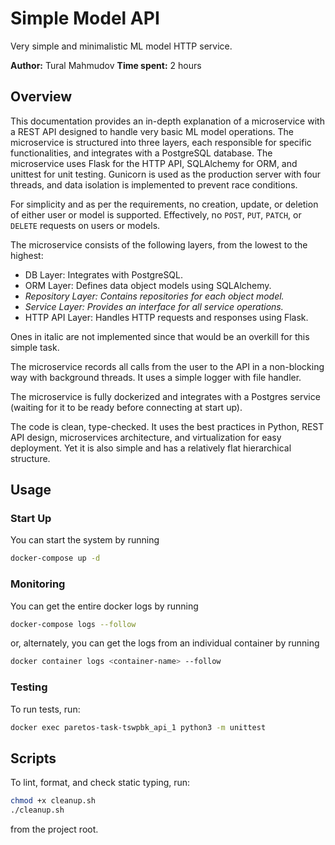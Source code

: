 # Simple Model API

Very simple and minimalistic ML model HTTP service.

**Author:** Tural Mahmudov
**Time spent:** 2 hours

## Overview

This documentation provides an in-depth explanation of a microservice with a REST API designed to handle very basic ML model operations. The microservice is structured into three layers, each responsible for specific functionalities, and integrates with a PostgreSQL database. The microservice uses Flask for the HTTP API, SQLAlchemy for ORM, and unittest for unit testing. Gunicorn is used as the production server with four threads, and data isolation is implemented to prevent race conditions.

For simplicity and as per the requirements, no creation, update, or deletion of either user or model is supported. Effectively, no `POST`, `PUT`, `PATCH`, or `DELETE` requests on users or models.

The microservice consists of the following layers, from the lowest to the highest:

* DB Layer: Integrates with PostgreSQL.
* ORM Layer: Defines data object models using SQLAlchemy.
* _Repository Layer: Contains repositories for each object model._
* _Service Layer: Provides an interface for all service operations._
* HTTP API Layer: Handles HTTP requests and responses using Flask.

Ones in italic are not implemented since that would be an overkill for this simple task.

The microservice records all calls from the user to the API in a non-blocking way with background threads. It uses a simple logger with file handler.

The microservice is fully dockerized and integrates with a Postgres service (waiting for it to be ready before connecting at start up).

The code is clean, type-checked. It uses the best practices in Python, REST API design, microservices architecture, and virtualization for easy deployment. Yet it is also simple and has a relatively flat hierarchical structure.

## Usage

### Start Up

You can start the system by running

```sh
docker-compose up -d
```

### Monitoring

You can get the entire docker logs by running

```sh
docker-compose logs --follow
```

or, alternately, you can get the logs from an individual container by running

```sh
docker container logs <container-name> --follow
```

### Testing

To run tests, run:

```sh
docker exec paretos-task-tswpbk_api_1 python3 -m unittest
```

## Scripts

To lint, format, and check static typing, run:

```sh
chmod +x cleanup.sh
./cleanup.sh
```

from the project root.

